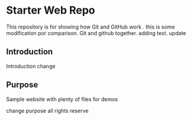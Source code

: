 # Starter Web Repo

This repository is for showing how Git and GitHub work . this is some modification por comparison.
Git and github together. adding text. update

## Introduction

Introduction change

## Purpose

Sample website with plenty of files for demos

change purpose all rights reserve